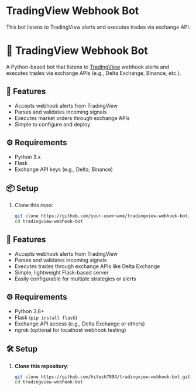 # TradingView Webhook Bot
This bot listens to TradingView alerts and executes trades via exchange API.
# 📡 TradingView Webhook Bot

A Python-based bot that listens to [TradingView](https://tradingview.com) webhook alerts and executes trades via exchange APIs (e.g., Delta Exchange, Binance, etc.).

## 🚀 Features

- Accepts webhook alerts from TradingView
- Parses and validates incoming signals
- Executes market orders through exchange APIs
- Simple to configure and deploy

## ⚙️ Requirements

- Python 3.x
- Flask
- Exchange API keys (e.g., Delta, Binance)

## 📦 Setup

1. Clone this repo:
   ```bash
   git clone https://github.com/your-username/tradingview-webhook-bot.git
   cd tradingview-webhook-bot
## 🚀 Features

- Accepts webhook alerts from TradingView
- Parses and validates incoming signals
- Executes trades through exchange APIs like Delta Exchange
- Simple, lightweight Flask-based server
- Easily configurable for multiple strategies or alerts

## ⚙️ Requirements

- Python 3.8+
- Flask (`pip install flask`)
- Exchange API access (e.g., Delta Exchange or others)
- ngrok (optional for localhost webhook testing)

## 🛠️ Setup

1. **Clone this repository**:
   ```bash
   git clone https://github.com/hitesh7894/tradingview-webhook-bot.git
   cd tradingview-webhook-bot
